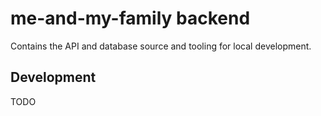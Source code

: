 # me-and-my-family backend

Contains the API and database source and tooling for local development.

## Development

TODO
